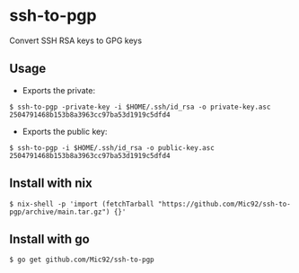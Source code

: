 # ssh-to-pgp
Convert SSH RSA keys to GPG keys

## Usage
-  Exports the private:

```console
$ ssh-to-pgp -private-key -i $HOME/.ssh/id_rsa -o private-key.asc
2504791468b153b8a3963cc97ba53d1919c5dfd4
```

- Exports the public key:

```console
$ ssh-to-pgp -i $HOME/.ssh/id_rsa -o public-key.asc
2504791468b153b8a3963cc97ba53d1919c5dfd4
```

## Install with nix

```console
$ nix-shell -p 'import (fetchTarball "https://github.com/Mic92/ssh-to-pgp/archive/main.tar.gz") {}'
```

## Install with go

```console
$ go get github.com/Mic92/ssh-to-pgp
```
